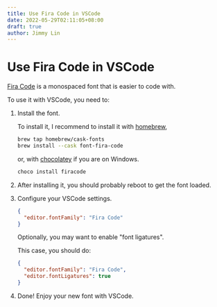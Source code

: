 ```yaml
---
title: Use Fira Code in VSCode
date: 2022-05-29T02:11:05+08:00
draft: true
author: Jimmy Lin
---
```


# Use Fira Code in VSCode

[Fira Code](https://github.com/tonsky/FiraCode) is a monospaced font that is easier to code with.

To use it with VSCode, you need to:

1. Install the font.

   To install it, I recommend to install it with [homebrew](https://brew.sh/),

   ```bash
   brew tap homebrew/cask-fonts
   brew install --cask font-fira-code
   ```

   or, with [chocolatey](https://chocolatey.org/) if you are on Windows.

   ```cmd
   choco install firacode
   ```

2. After installing it, you should probably reboot to get the font loaded.

3. Configure your VSCode settings.

   ```json
   {
     "editor.fontFamily": "Fira Code"
   }
   ```

   Optionally, you may want to enable "font ligatures".

   This case, you should do:

   ```json
   {
     "editor.fontFamily": "Fira Code",
     "editor.fontLigatures": true
   }
   ```

4. Done! Enjoy your new font with VSCode.
